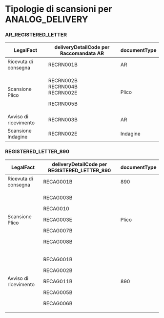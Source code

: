 # Tipologie di scansioni per ANALOG\_DELIVERY

### AR\_REGISTERED\_LETTER

| **LegalFact**         | **deliveryDetailCode per Raccomandata AR**                  | **documentType** |
| --------------------- | ----------------------------------------------------------- | ---------------- |
| Ricevuta di consegna  | RECRN001B                                                   | AR               |
| Scansione Plico       | <p>RECRN002B<br>RECRN004B<br>RECRN002E </p><p>RECRN005B</p> | Plico            |
| Avviso di ricevimento | RECRN003B                                                   | AR               |
| Scansione Indagine    | RECRN002E                                                   | Indagine         |

### REGISTERED\_LETTER\_890

| **LegalFact**         | **deliveryDetailCode per REGISTERED\_LETTER\_890**                                          | **documentType** |
| --------------------- | ------------------------------------------------------------------------------------------- | ---------------- |
| Ricevuta di consegna  | RECAG001B                                                                                   | 890              |
| Scansione Plico       | <p></p><p>RECAG003B</p><p>RECAG010</p><p>RECAG003E </p><p>RECAG007B </p><p>RECAG008B</p>    | Plico            |
| Avviso di ricevimento | <p></p><p>RECAG001B</p><p>RECAG002B</p><p>RECAG011B </p><p>RECAG005B </p><p>RECAG006B  </p> | 890              |
